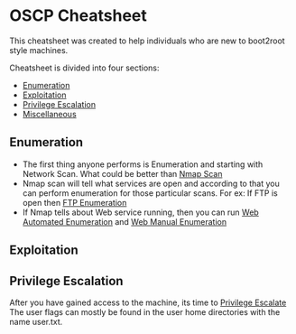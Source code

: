 # OSCP Cheatsheet

This cheatsheet was created to help individuals who are new to boot2root style machines.

Cheatsheet is divided into four sections:

* [Enumeration](https://github.com/shubhamagrawal7/OSCP-cheatsheet/tree/main/Enumeration)
* [Exploitation](https://github.com/shubhamagrawal7/OSCP-cheatsheet/tree/main/Exploitation)
* [Privilege Escalation](https://github.com/shubhamagrawal7/OSCP-cheatsheet/tree/main/Privilege%20Escalation)
* [Miscellaneous](https://github.com/shubhamagrawal7/OSCP-cheatsheet/tree/main/Miscellaneous)

## Enumeration

* The first thing anyone performs is Enumeration and starting with Network Scan. What could be better than [Nmap Scan](https://github.com/shubhamagrawal7/OSCP-cheatsheet/blob/main/Enumeration/Network/Nmap.md)
* Nmap scan will tell what services are open and according to that you can perform enumeration for those particular scans. For ex: If FTP is open then [FTP Enumeration](https://github.com/shubhamagrawal7/OSCP-cheatsheet/blob/main/Enumeration/Network/FTP.md)
* If Nmap tells about Web service running, then you can run [Web Automated Enumeration](https://github.com/shubhamagrawal7/OSCP-cheatsheet/blob/main/Enumeration/Web/Automated%20Enumeration.md) and [Web Manual Enumeration](https://github.com/shubhamagrawal7/OSCP-cheatsheet/blob/main/Enumeration/Web/Manual%20Enumeration.md)


## Exploitation


## Privilege Escalation

After you have gained access to the machine, its time to [Privilege Escalate]()
The user flags can mostly be found in the user home directories with the name user.txt.
